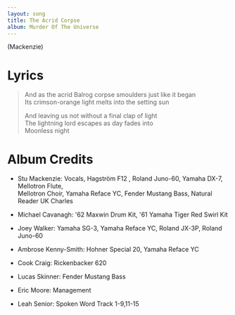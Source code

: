 ```yaml
---
layout: song
title: The Acrid Corpse
album: Murder Of The Universe
---
```


(Mackenzie)

# Lyrics

> And as the acrid Balrog corpse smoulders just like it began  
> Its crimson-orange light melts into the setting sun  
>  
> And leaving us not without a final clap of light  
> The lightning lord escapes as day fades into  
> Moonless night  

# Album Credits

* Stu Mackenzie: Vocals, Hagström F12 , Roland Juno-60, Yamaha DX-7, Mellotron Flute,  
Mellotron Choir, Yamaha Reface YC, Fender Mustang Bass, Natural Reader UK Charles
* Michael Cavanagh: '62 Maxwin Drum Kit, '61 Yamaha Tiger Red Swirl Kit
* Joey Walker: Yamaha SG-3, Yamaha Reface YC, Roland JX-3P, Roland Juno-60
* Ambrose Kenny-Smith: Hohner Special 20, Yamaha Reface YC
* Cook Craig: Rickenbacker 620
* Lucas Skinner: Fender Mustang Bass
* Eric Moore: Management

* Leah Senior: Spoken Word Track 1-9,11-15
